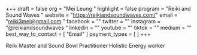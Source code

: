 +++
draft = false
org = "Mei Leung "
highlight = false
program = "Reiki and Sound Waves "
website = "https://reikiandsoundwaves.com/"
email = "reiki3mei@gmail.com "
facebook = ""
twitter = ""
instagram = "@reikiandsoundwaves "
linkedin = ""
youtube = ""
tiktok = ""
medium = ""
best_way_to_contact = [ "Email" ]
payment_types = [ ]
+++

Reiki Master and Sound Bowl Practitioner Holistic Energy worker
